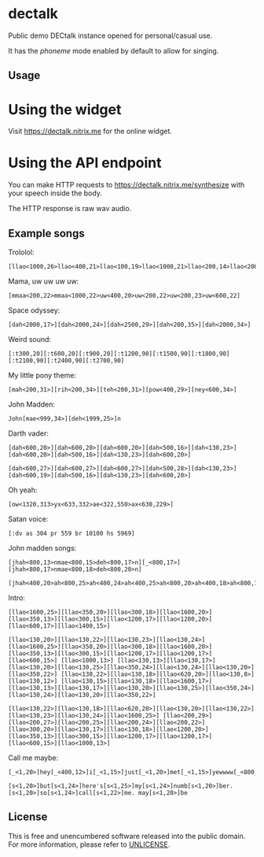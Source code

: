 # dectalk

Public demo DECtalk instance opened for personal/casual use.

It has the *phoneme* mode enabled by default to allow for singing.

## Usage

# Using the widget

Visit https://dectalk.nitrix.me for the online widget.

# Using the API endpoint

You can make HTTP requests to https://dectalk.nitrix.me/synthesize with your speech inside the body.

The HTTP response is raw <string>wav</string> audio.

## Example songs

Trololol:

```
[llao<1000,26>llao<400,21>llao<100,19>llao<1000,21>llao<200,14>llao<200,16>llao<1000,18>llao<1000,18>llao<400,16>llao<400,14>]
```

Mama, uw uw uw uw:

```
[mmaa<200,22>mmaa<1000,22>uw<400,20>uw<200,22>uw<200,23>uw<600,22]
```

Space odyssey:

```
[dah<2000,17>][dah<2000,24>][dah<2500,29>][dah<200,35>][dah<2000,34>]
```

Weird sound:

```
[:t300,20][:t600,20][:t900,20][:t1200,90][:t1500,90][:t1800,90][:t2100,90][:t2400,90][:t2700,90]
```

My little pony theme:

```
[mah<200,31>][rih<200,34>][teh<200,31>][pow<400,29>][ney<600,34>]
```

John Madden:

```
John[mae<999,34>][deh<1999,25>]n
```

Darth vader:

```
[dah<600,20>][dah<600,20>][dah<600,20>][dah<500,16>][dah<130,23>][dah<600,20>][dah<500,16>][dah<130,23>][dah<600,20>]
```

```
[dah<600,27>][dah<600,27>][dah<600,27>][dah<500,28>][dah<130,23>][dah<600,19>][dah<500,16>][dah<130,23>][dah<600,20>]
```

Oh yeah:

```
[ow<1320,313>yx<633,332>ae<322,550>ax<630,229>]
```

Satan voice:

```
[:dv as 304 pr 559 br 10100 hs 5969]
```

John madden songs:

```
[jhah<800,13>nmae<800,15>deh<800,17>n][_<800,17>][jhah<800,17>nmae<800,18>deh<800,20>n]

[jhah<400,20>ah<800,25>ah<400,24>ah<400,25>ah<800,20>ah<400,18>ah<800,17>nmae<800,15>deh<800,13>n]
```

Intro:

```
[llao<1600,25>][llao<350,20>][llao<300,18>][llao<1600,20>] [llao<350,13>][llao<300,15>][llao<1200,17>][llao<1200,20>][llao<600,17>][llao<1400,15>]

[llao<130,20>][llao<130,22>][llao<130,23>][llao<130,24>][llao<1600,25>][llao<350,20>][llao<300,18>][llao<1600,20>] [llao<350,13>][llao<300,15>][llao<1200,17>][llao<1200,17>][llao<600,15>] [llao<1000,13>] [llao<130,13>][llao<130,17>][llao<130,20>][llao<130,25>][llao<350,24>][llao<130,24>][llao<130,20>][llao<350,22>] [llao<130,22>][llao<130,18>][llao<620,20>][llao<130,8>][llao<130,12>] [llao<130,15>][llao<130,18>][llao<1600,17>] [llao<130,13>][llao<130,17>][llao<130,20>][llao<130,25>][llao<350,24>][llao<130,24>][llao<130,20>][llao<350,22>]

[llao<130,22>][llao<130,18>][llao<620,20>][llao<130,20>][llao<130,22>][llao<130,23>][llao<130,24>][llao<1600,25>] [llao<200,29>][llao<200,27>][llao<200,25>][llao<200,24>][llao<200,22>] [llao<300,20>][llao<130,17>][llao<130,18>][llao<1200,20>] [llao<350,13>][llao<300,15>][llao<1200,17>][llao<1200,17>][llao<600,15>][llao<1000,13>]
```

Call me maybe:

```
[_<1,20>]hey[_<400,12>]i[_<1,15>]just[_<1,20>]met[_<1,15>]yewwww[_<800,15>]and[_<1,12>]this[_<1,15>]is[_<1,24>]cray[_<1,20>]zee

[s<1,20>]but[s<1,24>]here's[s<1,25>]my[s<1,24>]numb[s<1,20>]ber.[s<1,20>]so[s<1,24>]call[s<1,22>]me. may[s<1,20>]be
```

## License

This is free and unencumbered software released into the public domain.
For more information, please refer to [UNLICENSE](UNLICENSE).
